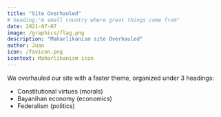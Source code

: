 ```yaml
---
title: "Site Overhauled"
# heading:"A small country where great things come from"
date: 2021-07-07
image: /graphics/flag.png
description: "Maharlikanism site Overhauled"
author: Juan
icon: /favicon.png
icontext: Maharlikanism icon
---
```


We overhauled our site with a faster theme, organized under 3 headings:

- Constitutional virtues (morals)
- Bayanihan economy (economics)
- Federalism (politics)

